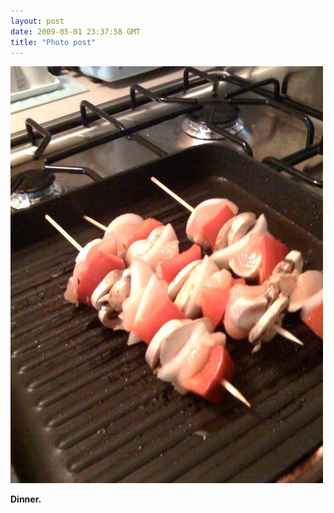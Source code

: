 ```yaml
---
layout: post
date: 2009-05-01 23:37:58 GMT
title: "Photo post"
---
```

![travisj](/images/4d18569b8ca4cc0837790923ec775d8a8a2eceea668fe1f0d7db317e965a98e1.jpg)

<b>Dinner.</b>